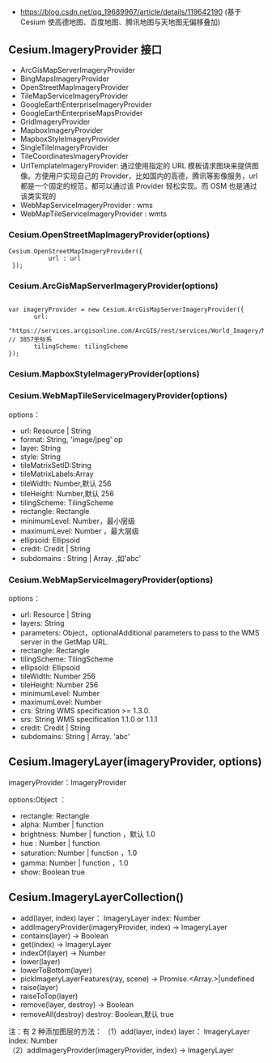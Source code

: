 - https://blog.csdn.net/qq_19689967/article/details/119642190 (基于 Cesium 使高德地图、百度地图、腾讯地图与天地图无偏移叠加)

## Cesium.ImageryProvider 接口

- ArcGisMapServerImageryProvider
- BingMapsImageryProvider
- OpenStreetMapImageryProvider
- TileMapServiceImageryProvider
- GoogleEarthEnterpriseImageryProvider
- GoogleEarthEnterpriseMapsProvider
- GridImageryProvider
- MapboxImageryProvider
- MapboxStyleImageryProvider
- SingleTileImageryProvider
- TileCoordinatesImageryProvider
- UrlTemplateImageryProvider: 通过使用指定的 URL 模板请求图块来提供图像。方便用户实现自己的 Provider，比如国内的高德，腾讯等影像服务，url 都是一个固定的规范，都可以通过该 Provider 轻松实现。而 OSM 也是通过该类实现的
- WebMapServiceImageryProvider : wms
- WebMapTileServiceImageryProvider : wmts

### Cesium.OpenStreetMapImageryProvider(options)

```
Cesium.OpenStreetMapImageryProvider({
           url : url
 });
```

### Cesium.ArcGisMapServerImageryProvider(options)

```

var imageryProvider = new Cesium.ArcGisMapServerImageryProvider({
       url:
         "https://services.arcgisonline.com/ArcGIS/rest/services/World_Imagery/MapServer", // 3857坐标系
       tilingScheme: tilingScheme
});

```

### Cesium.MapboxStyleImageryProvider(options)

### Cesium.WebMapTileServiceImageryProvider(options)

options：

- url: Resource | String
- format: String, 'image/jpeg' op
- layer: String
- style: String
- tileMatrixSetID:String
- tileMatrixLabels:Array
- tileWidth: Number,默认 256
- tileHeight: Number,默认 256
- tilingScheme: TilingScheme
- rectangle: Rectangle
- minimumLevel: Number，最小层级
- maximumLevel: Number ，最大层级
- ellipsoid: Ellipsoid
- credit: Credit | String
- subdomains : String | Array.<String> ,如'abc'

### Cesium.WebMapServiceImageryProvider(options)

options：

- url: Resource | String
- layers: String
- parameters: Object，optionalAdditional parameters to pass to the WMS server in the GetMap URL.
- rectangle: Rectangle
- tilingScheme: TilingScheme
- ellipsoid: Ellipsoid
- tileWidth: Number 256
- tileHeight: Number 256
- minimumLevel: Number
- maximumLevel: Number
- crs: String WMS specification >= 1.3.0.
- srs: String WMS specification 1.1.0 or 1.1.1
- credit: Credit | String
- subdomains: String | Array.<String> 'abc'

## Cesium.ImageryLayer(imageryProvider, options)

imageryProvider：ImageryProvider

options:Object ：

- rectangle: Rectangle
- alpha: Number | function
- brightness: Number | function ，默认 1.0
- hue : Number | function
- saturation: Number | function ，1.0
- gamma: Number | function ，1.0
- show: Boolean true

## Cesium.ImageryLayerCollection()

- add(layer, index) layer： ImageryLayer index: Number
- addImageryProvider(imageryProvider, index) → ImageryLayer
- contains(layer) → Boolean
- get(index) → ImageryLayer
- indexOf(layer) → Number
- lower(layer)
- lowerToBottom(layer)
- pickImageryLayerFeatures(ray, scene) → Promise.<Array.<ImageryLayerFeatureInfo>>|undefined
- raise(layer)
- raiseToTop(layer)
- remove(layer, destroy) → Boolean
- removeAll(destroy) destroy: Boolean,默认 true

注：有 2 种添加图层的方法：
（1）add(layer, index) layer： ImageryLayer index: Number  
（2）addImageryProvider(imageryProvider, index) → ImageryLayer


